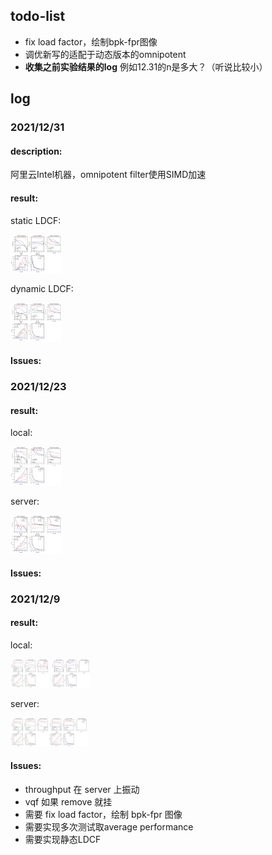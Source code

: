## todo-list

- fix load factor，绘制bpk-fpr图像
- 调优新写的适配于动态版本的omnipotent
- **收集之前实验结果的log**  例如12.31的n是多大？（听说比较小）

## log

### 2021/12/31

#### description:

阿里云Intel机器，omnipotent filter使用SIMD加速

#### result:

static LDCF:

<img src="2021-12-30-intel.png" alt="2021-12-30-intel" style="zoom:8%;" /> 

dynamic LDCF:

<img src="2021-12-29-intel.png" alt="2021-12-29-intel" style="zoom:8%;" /> 

#### Issues:









### 2021/12/23

#### result:

local:

<img src="2021-12-23-local.png" alt="2021-12-23-local" style="zoom:8%;" /> 

server:

<img src="2021-12-23-server.png" alt="2021-12-23-server" style="zoom:8%;" /> 

#### Issues:









### 2021/12/9

#### result:

local:

<img src="2021-12-9-local-size_25_with_remove.png" alt="2021-12-9-local-size_25_with_remove" style="zoom:6%;" /> <img src="2021-12-9-local-size_25_without_remove.png" alt="2021-12-9-local-size_25_without_remove" style="zoom: 6%;" />

server:

<img src="2021-12-9-server-size_25_with_remove.png" alt="2021-12-9-server-size_25_with_remove" style="zoom:6%;" /><img src="2021-12-9-server-size_25_without_remove.png" alt="2021-12-9-server-size_25_without_remove" style="zoom:6%;" />

#### Issues:

- throughput 在 server 上振动
- vqf 如果 remove 就挂
- 需要 fix load factor，绘制 bpk-fpr 图像
- 需要实现多次测试取average performance
- 需要实现静态LDCF
